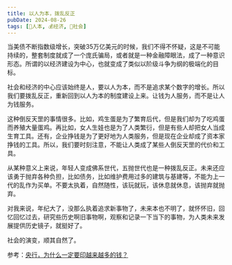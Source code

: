 ```yaml
---
title: 以人为本，拨乱反正
pubDate: 2024-08-26
tags: [👶人本, 💰经济, 👫社会]
---
```


当美债不断指数级增长，突破35万亿美元的时候，我们不得不怀疑，这是不可能持续的，整套制度就成了一个庞氏骗局，或者就是一种金融障眼法，成了一种意识形态。所谓的以经济建设为中心，也就变成了类似以阶级斗争为纲的极端化的目标。

社会和经济的中心应该始终是人，要以人为本，而不是追求某个数字的增长。所以我们要拨乱反正，重新回到以人为本的制度建设上来。让钱为人服务，而不是让人为钱服务。

这种倒反天罡的事情很多。比如，鸡生蛋是为了繁育后代，但是我们却为了吃鸡蛋而养殖大量蛋鸡。再比如，女人生娃也是为了人类繁衍，但是有些人却把女人当成生育工具。还有，企业挣钱是为了更好地为人类服务，但是现在企业却成了资本家挣钱的工具。所以，我们要时刻注意，不能让人类成了某些人倒反天罡的代价和工具。

从某种意义上来说，年轻人变成佛系世代，五抛世代也是一种拨乱反正。未来还应该勇于抛弃各种负担，比如债务，比如维护费用过多的建筑与基建等，不能为上一代的乱作为买单。不要太执着，自然随性，该玩就玩，该休息就休息，该抛弃就抛弃。

对我来说，年纪大了，没那么执着追求新事物了，未来本也不明了，就怀怀旧，回忆回忆过去，研究些历史啊旧事物啊，观察和记录一下当下的事物，为人类未来发展提供历史镜子，就挺好了。

社会的演变，顺其自然了。

参考：[央行，为什么一定要印越来越多的钱？](https://xueqiu.com/1742630316/220626603)
